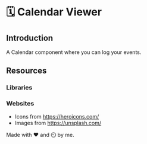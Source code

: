 # :spiral_calendar: Calendar Viewer

## Introduction 
A Calendar component where you can log your events.

## Resources

### Libraries

### Websites

- Icons from https://heroicons.com/
- Images from https://unsplash.com/


Made with ❤️ and ⏲️ by me.
